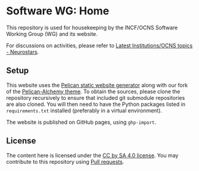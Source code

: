 # Software WG: Home

This repository is used for housekeeping by the INCF/OCNS Software Working Group (WG) and its website.

For discussions on activities, please refer to [Latest Institutions/OCNS topics - Neurostars](https://neurostars.org/c/institutions/ocns/30).

## Setup

This website uses the [Pelican static website generator](https://docs.getpelican.com/en/latest/) along with our fork of the  [Pelican-Alchemy theme](https://github.com/OCNS/pelican-alchemy).
To obtain the sources, please clone the repository recursively to ensure that included git submodule repositories are also cloned.
You will then need to have the Python packages listed in `requirements.txt` installed (preferably in a virtual environment).

The website is published on GitHub pages, using `ghp-import`.

## License

The content here is licensed under the [CC by SA 4.0 license](https://creativecommons.org/licenses/by-sa/4.0/).
You may contribute to this repository using [Pull requests](https://docs.github.com/en/github/collaborating-with-issues-and-pull-requests/proposing-changes-to-your-work-with-pull-requests).
